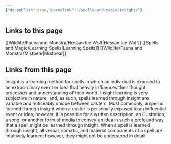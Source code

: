 ```yaml
---
{"dg-publish":true,"permalink":"/spells-and-magic/insight/"}
---
```


## Links to this page
[[Wildlife/Fauna and Monstra/Hessan Ice Wolf\|Hessan Ice Wolf]]
[[Spells and Magic/Learning Spells\|Learning Spells]]
[[Wildlife/Fauna and Monstra/Mistbear\|Mistbear]]
## Links from this page

Insight is a learning method for spells in which an individual is exposed to an extraordinary event or idea that heavily influences their thought processes and understanding of their world. Insight learning is very subjective in nature, and, as such, spells learned through insight are variable and noticeably unique between casters. Most commonly, a spell is learned through insight when a caster is personally exposed to an influential event or idea; however, it is possible for a written description, an illustration, a song, or another form of media to convey an idea in such a profound way that a spell might be learned through insight. When a spell is learned through insight, all verbal, somatic, and material components of a spell are intuitively learned; however, they might not be understood in detail.